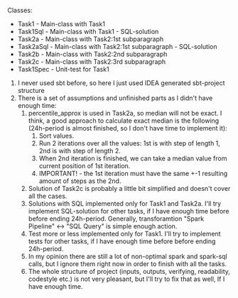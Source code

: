 Classes:
* Task1 - Main-class with Task1
* Task1Sql - Main-class with Task1 - SQL-solution
* Task2a - Main-class with Task2:1st subparagraph
* Task2aSql - Main-class with Task2:1st subparagraph - SQL-solution
* Task2b - Main-class with Task2:2nd subparagraph
* Task2c - Main-class with Task2:3rd subparagraph
* Task1Spec - Unit-test for Task1

1. I never used sbt before, so here I just used IDEA generated sbt-project structure
2. There is a set of assumptions and unfinished parts as I didn't have enough time:
    1. percentile_approx is used in Task2a, so median will not be exact. I think, a good approach to calculate exact median is the following (24h-period is almost finished, so I don't have time to implement it):
       1. Sort values.
       2. Run 2 iterations over all the values: 1st is with step of length 1, 2nd is with step of length 2.
       3. When 2nd iteration is finished, we can take a median value from current position of 1st iteration.
       4. IMPORTANT! - the 1st iteration must have the same +-1 resulting amount of steps as the 2nd.
    2. Solution of Task2c is probably a little bit simplified and doesn't cover all the cases.
    3. Solutions with SQL implemented only for Task1 and Task2a. I'll try implement SQL-solution for other tasks, if I have enough time before before ending 24h-period. Generally, transforamtion "Spark Pipeline" <-> "SQL Query" is simple enough action.
    4. Test more or less implemented only for Task1. I'll try to implement tests for other tasks, if I have enough time before before ending 24h-period.
    5. In my opinion there are still a lot of non-optimal spark and spark-sql calls, but I ignore them right now in order to finish with all the tasks.
    5. The whole structure of project (inputs, outputs, verifying, readability, codestyle etc.) is not very pleasant, but I'll try to fix that as well, If I have enough time.